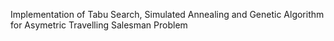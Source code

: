 Implementation of Tabu Search, Simulated Annealing and Genetic Algorithm for Asymetric Travelling Salesman Problem
